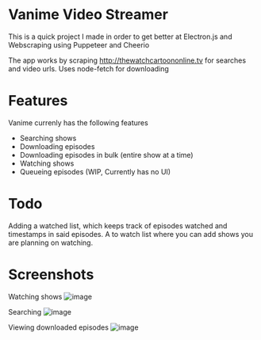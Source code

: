 # Vanime Video Streamer
This is a quick project I made in order to get better at Electron.js and Webscraping using Puppeteer and Cheerio

The app works by scraping http://thewatchcartoononline.tv for searches and video urls.
Uses node-fetch for downloading

# Features
Vanime currenly has the following features
 - Searching shows
 - Downloading episodes
 - Downloading episodes in bulk (entire show at a time)
 - Watching shows
 - Queueing episodes (WIP, Currently has no UI)

# Todo
Adding a watched list, which keeps track of episodes watched and timestamps in said episodes.
A to watch list where you can add shows you are planning on watching.

# Screenshots
Watching shows
![image](https://user-images.githubusercontent.com/28778347/124400161-d8261b00-dd20-11eb-9725-fd2a5b29795d.png)

Searching
![image](https://user-images.githubusercontent.com/28778347/124400157-d65c5780-dd20-11eb-8482-a0f1e449f25a.png)

Viewing downloaded episodes
![image](https://user-images.githubusercontent.com/28778347/124400158-d78d8480-dd20-11eb-8237-7e35e6f33987.png)
